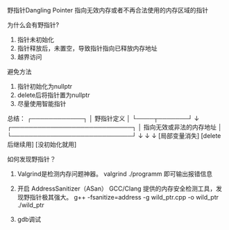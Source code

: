 野指针Dangling Pointer
指向无效内存或者不再合法使用的内存区域的指针

为什么会有野指针?
1. 指针未初始化
2. 指针释放后，未置空，导致指针指向已释放内存地址
3. 越界访问

避免方法
1. 指针初始化为nullptr
2. delete后将指针置为nullptr
3. 尽量使用智能指针


总结：
        ┌────────────┐
        │ 野指针定义 │
        └────┬───────┘
             ↓
    ┌────────────────────────────┐
    │ 指向无效或非法的内存地址  │
    └────────────────────────────┘
         ↓         ↓         ↓
     [局部变量消失] [delete后继续用] [没初始化就用]


如何发现野指针？
1. Valgrind是检测内存问题神器。
valgrind ./programm  即可输出报错信息

2. 开启 AddressSanitizer（ASan）
GCC/Clang 提供的内存安全检测工具，发现野指针极其强大。
g++ -fsanitize=address -g wild_ptr.cpp -o wild_ptr
./wild_ptr

3. gdb调试